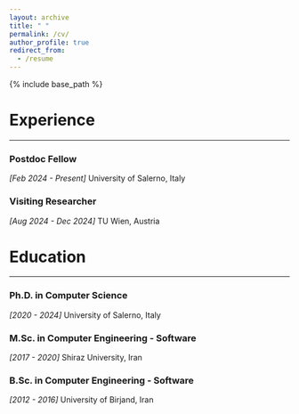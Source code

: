 ```yaml
---
layout: archive
title: " "
permalink: /cv/
author_profile: true
redirect_from:
  - /resume
---
```


{% include base_path %}

# Experience
---
### Postdoc Fellow  
*[Feb 2024 - Present]* University of Salerno, Italy

### Visiting Researcher  
*[Aug 2024 - Dec 2024]*  TU Wien, Austria

# Education
---
### Ph.D. in Computer Science  
*[2020 - 2024]*  University of Salerno, Italy

### M.Sc. in Computer Engineering - Software
*[2017 - 2020]*  Shiraz University, Iran

### B.Sc. in Computer Engineering - Software
*[2012 - 2016]*  University of Birjand, Iran






<!-- 
Work experience
======
* Summer 2015: Research Assistant
  * Github University
  * Duties included: Tagging issues
  * Supervisor: Professor Git

* Fall 2015: Research Assistant
  * Github University
  * Duties included: Merging pull requests
  * Supervisor: Professor Hub
  
Skills
======
* Skill 1
* Skill 2
  * Sub-skill 2.1
  * Sub-skill 2.2
  * Sub-skill 2.3
* Skill 3

Publications
======
  <ul>{% for post in site.publications %}
    {% include archive-single-cv.html %}
  {% endfor %}</ul>
  
Talks
======
  <ul>{% for post in site.talks %}
    {% include archive-single-talk-cv.html %}
  {% endfor %}</ul>
  
Teaching
======
  <ul>{% for post in site.teaching %}
    {% include archive-single-cv.html %}
  {% endfor %}</ul>
  
Service and leadership
======
* Currently signed in to 43 different slack teams -->
